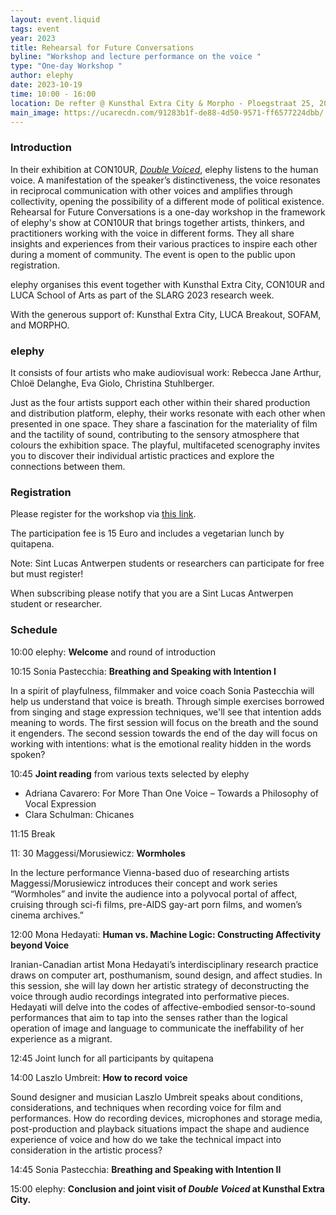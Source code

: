 ```yaml
---
layout: event.liquid
tags: event
year: 2023
title: Rehearsal for Future Conversations
byline: "Workshop and lecture performance on the voice "
type: "One-day Workshop "
author: elephy
date: 2023-10-19
time: 10:00 - 16:00
location: De refter @ Kunsthal Extra City & Morpho - Ploegstraat 25, 2018 Antwerpen
main_image: https://ucarecdn.com/91283b1f-de88-4d50-9571-ff6577224dbb/
---
```

### Introduction

In their exhibition at CON10UR, *[Double Voiced](https://extracitykunsthal.org/en/exhibitions/double-voiced)*, elephy listens to the human voice. A manifestation of the speaker’s distinctiveness, the voice resonates in reciprocal communication with other voices and amplifies through collectivity, opening the possibility of a different mode of political existence. Rehearsal for Future Conversations is a one-day workshop in the framework of elephy's show at CON10UR that brings together artists, thinkers, and practitioners working with the voice in different forms. They all share insights and experiences from their various practices to inspire each other during a moment of community. The event is open to the public upon registration.

elephy organises this event together with Kunsthal Extra City, CON10UR and LUCA School of Arts as part of the SLARG 2023 research week. 

With the generous support of: Kunsthal Extra City, LUCA Breakout, SOFAM, and MORPHO.

### elephy

It consists of four artists who make audiovisual work: Rebecca Jane Arthur, Chloë Delanghe, Eva Giolo, Christina Stuhlberger. 

Just as the four artists support each other within their shared production and distribution platform, elephy, their works resonate with each other when presented in one space. They share a fascination for the materiality of film and the tactility of sound, contributing to the sensory atmosphere that colours the exhibition space. The playful, multifaceted scenography invites you to discover their individual artistic practices and explore the connections between them.

### Registration

Please register for the workshop via [ this link](https://extracitykunsthal.org/en/shop/workshop-rehearsal-for-future-conversations).

The participation fee is 15 Euro and includes a vegetarian lunch by quitapena. 

Note: Sint Lucas Antwerpen students or researchers can participate for free but must register!

When subscribing please notify that you are a Sint Lucas Antwerpen student or researcher. 

### Schedule

10:00	elephy: **Welcome** and round of introduction

10:15       Sonia Pastecchia: **Breathing and Speaking with Intention I** 

In a spirit of playfulness, filmmaker and voice coach Sonia Pastecchia will help us understand that voice is breath. Through simple exercises borrowed from singing and stage expression techniques, we'll see that intention adds meaning to words. The first session will focus on the breath and the sound it engenders. The second session towards the end of the day will focus on working with intentions: what is the emotional reality hidden in the words spoken?

10:45       **Joint reading** from various texts selected by elephy

* Adriana Cavarero: For More Than One Voice – Towards a Philosophy of Vocal Expression
* Clara Schulman: Chicanes

11:15      Break	

11: 30     Maggessi/Morusiewicz: **Wormholes**

In the lecture performance Vienna-based duo of researching artists Maggessi/Morusiewicz introduces their concept and work series “Wormholes” and invite the audience into a polyvocal portal of affect, cruising through sci-fi films, pre-AIDS gay-art porn films, and women’s cinema archives.”

12:00      Mona Hedayati: **Human vs. Machine Logic: Constructing Affectivity beyond Voice** 

Iranian-Canadian artist Mona Hedayati’s interdisciplinary research practice draws on computer art, posthumanism, sound design, and affect studies. In this session, she will lay down her artistic strategy of deconstructing the voice through audio recordings integrated into performative pieces. Hedayati will delve into the codes of affective-embodied sensor-to-sound performances that aim to tap into the senses rather than the logical operation of image and language to communicate the ineffability of her experience as a migrant.

12:45	Joint lunch for all participants by quitapena 

14:00	Laszlo Umbreit: **How to record voice**

Sound designer and musician Laszlo Umbreit speaks about conditions, considerations, and techniques when recording voice for film and performances. How do recording devices, microphones and storage media, post-production and playback situations impact the shape and audience experience of voice and how do we take the technical impact into consideration in the artistic process?

14:45	Sonia Pastecchia: **Breathing and Speaking with Intention II**

15:00	elephy: **Conclusion and joint visit of *Double Voiced* at Kunsthal Extra City.**